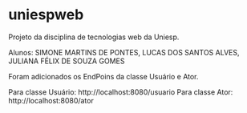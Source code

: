 # uniespweb
Projeto da disciplina de tecnologias web da Uniesp.

Alunos: SIMONE MARTINS DE PONTES, LUCAS DOS SANTOS ALVES, JULIANA FÉLIX DE SOUZA GOMES

Foram adicionados os EndPoins da classe Usuário e Ator.

Para classe Usuário: http://localhost:8080/usuario
Para classe Ator: http://localhost:8080/ator
